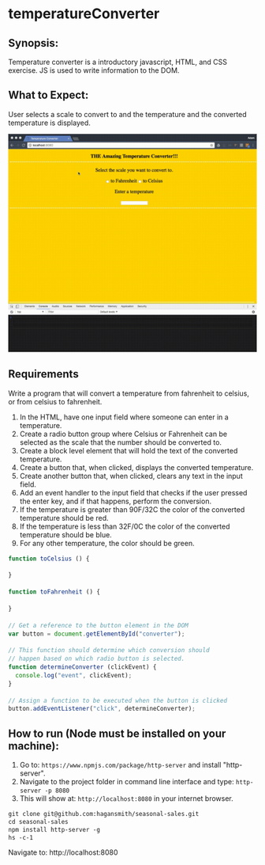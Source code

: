 # temperatureConverter

## Synopsis:

Temperature converter is a introductory javascript, HTML, and CSS exercise. JS is used to write information to the DOM.

## What to Expect:

User selects a scale to convert to and the temperature and the converted temperature is displayed.

![DEMO](https://github.com/hagansmith/temperatureConverter/blob/master/TempConverter.gif)

## Requirements

Write a program that will convert a temperature from fahrenheit to celsius, or from celsius to fahrenheit.

1. In the HTML, have one input field where someone can enter
  in a temperature.
2. Create a radio button group where Celsius or Fahrenheit
  can be selected as the scale that the number should be
  converted to.
3. Create a block level element that will hold the text of the
  converted temperature.
4. Create a button that, when clicked, displays the converted
  temperature.
5. Create another button that, when clicked, clears any text
  in the input field.
6. Add an event handler to the input field that checks if the
  user pressed the enter key, and if that happens, perform
  the conversion.
7. If the temperature is greater than 90F/32C the color of
  the converted temperature should be red.
8. If the temperature is less than 32F/0C the color of
  the converted temperature should be blue.
9. For any other temperature, the color should be green.

```js
function toCelsius () {

}

function toFahrenheit () {

}

// Get a reference to the button element in the DOM
var button = document.getElementById("converter");

// This function should determine which conversion should
// happen based on which radio button is selected.
function determineConverter (clickEvent) {
  console.log("event", clickEvent);
}

// Assign a function to be executed when the button is clicked
button.addEventListener("click", determineConverter);
```

## How to run (Node must be installed on your machine):

1. Go to: `https://www.npmjs.com/package/http-server` and install "http-server".  
2. Navigate to the project folder in command line interface and type: `http-server -p 8080`  
3. This will show at: `http://localhost:8080` in your internet browser.

```
git clone git@github.com:hagansmith/seasonal-sales.git
cd seasonal-sales
npm install http-server -g
hs -c-1
```
Navigate to: http://localhost:8080
